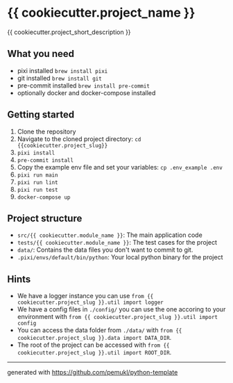 # {{ cookiecutter.project_name }}

{{ cookiecutter.project_short_description }}

## What you need

- pixi installed
  `brew install pixi`
- git installed
  `brew install git`
- pre-commit installed
  `brew install pre-commit`
- optionally docker and docker-compose installed

## Getting started

1. Clone the repository
2. Navigate to the cloned project directory: `cd {{cookiecutter.project_slug}}`
3. `pixi install`
4. `pre-commit install`
5. Copy the example env file and set your variables: `cp .env_example .env`
6. `pixi run main`
7. `pixi run lint`
8. `pixi run test`
9. `docker-compose up`

## Project structure

- `src/{{ cookiecutter.module_name }}`: The main application code
- `tests/{{ cookiecutter.module_name }}`: The test cases for the project
- `data/`: Contains the data files you don't want to commit to git.
- `.pixi/envs/default/bin/python`: Your local python binary for the project

## Hints

- We have a logger instance you can use `from {{ cookiecutter.project_slug }}.util import logger`
- We have a config files in `./config/` you can use the one accoring to your environment with `from {{ cookiecutter.project_slug }}.util import config`
- You can access the data folder from `./data/` with `from {{ cookiecutter.project_slug }}.data import DATA_DIR`.
- The root of the project can be accessed with `from {{ cookiecutter.project_slug }}.util import ROOT_DIR`.

---

generated with https://github.com/pemukl/python-template
